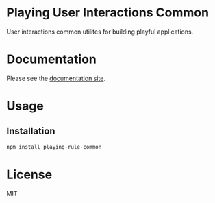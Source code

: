 Playing User Interactions Common
================================

User interactions common utilites for building playful applications.

# Documentation

Please see the [documentation site](https://playingio.github.io).

# Usage

## Installation

```bash
npm install playing-rule-common
```

# License

MIT